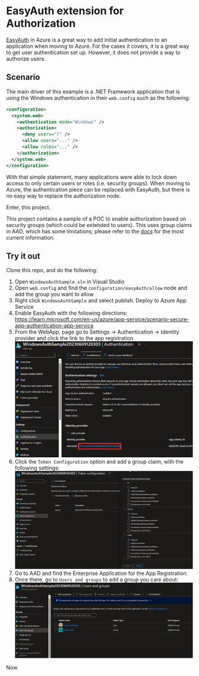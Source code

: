 # EasyAuth extension for Authorization

[EasyAuth](https://learn.microsoft.com/en-us/azure/app-service/overview-authentication-authorization) in Azure is a great way to add initial authentication to an application when moving to Azure. For the cases it covers, it is a great way to get user authentication set up. However, it does not provide a way to authorize users.

## Scenario

The main driver of this example is a .NET Framework application that is using the Windows authentication in their `web.config` such as the following:

```xml
<configuration>
  <system.web>
    <authentication mode="Windows" />
    <authorization>
      <deny users="?" />
      <allow users="..." />
      <allow roles="..." />
    </authorization>
  </system.web>
</configuration>
```

With that simple statement, many applications were able to lock down access to only certain users or roles (i.e. security groups). When moving to Azure, the authentication piece can be replaced with EasyAuth, but there is no easy way to replace the authorization node.

Enter, this project.

This project contains a sample of a POC to enable authorization based on security groups (which could be extended to users). This uses group claims in AAD, which has some limitations; please refer to the [docs](https://learn.microsoft.com/azure/active-directory/develop/optional-claims) for the most current information.

## Try it out

Clone this repo, and do the following:

1. Open `WindowsAuthSample.sln` in Visual Studio
1. Open `web.config` and find the `configuration/easyAuth/allow` node and add the group you want to allow
1. Right click `WindowsAuthSample` and select publish. Deploy to Azure App Service
1. Enable EasyAuth with the following directions: https://learn.microsoft.com/en-us/azure/app-service/scenario-secure-app-authentication-app-service
1. From the WebApp, page go to Settings -> Authentication -> Identity provider and click the link to the app registration
  ![Identity provider](docs/authentication_link.png)
1. Click the `Token Configuration` option and add a group claim, with the following settings:
  ![Token configuration](docs/group_setting.png)
1. Go to AAD and find the Enterprise Application for the App Registration.
1. Once there, go to `Users and groups` to add a group you care about:
  ![Users and Groups](docs/enterprise_app.png)

Now